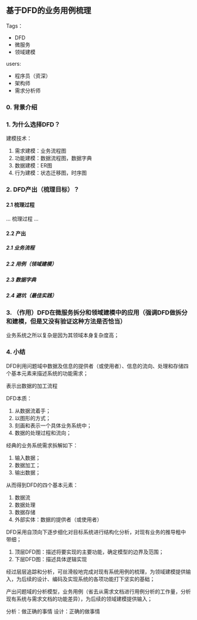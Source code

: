 ## 基于DFD的业务用例梳理

Tags：

- DFD
- 微服务
- 领域建模

users:

- 程序员（资深）
- 架构师
- 需求分析师

### 0. 背景介绍

### 1. 为什么选择DFD？

建模技术：

1. 需求建模：业务流程图
2. 功能建模：数据流程图，数据字典
3. 数据建模：ER图
4. 行为建模：状态迁移图，时序图


### 2. DFD产出（梳理目标）？

#### 2.1 梳理过程

...
梳理过程
...

#### 2.2 产出

##### 2.1 业务流程

##### 2.2 用例（领域建模）

##### 2.3 数据字典

##### 2.4 避坑（最佳实践）


### 3. （作用）DFD在微服务拆分和领域建模中的应用（强调DFD做拆分和建模，但是又没有验证这种方法是否恰当）

业务系统之所以复杂是因为其领域本身复杂度高；

### 4. 小结




DFD利用问题域中数据及信息的提供者（或使用者）、信息的流向、处理和存储四个基本元素来描述系统的功能需求；

表示出数据的加工流程

DFD本质：

1. 从数据流着手；
2. 以图形的方式；
3. 刻画和表示一个具体业务系统中；
4. 数据的处理过程和流向；

经典的业务系统需求拆解如下：

1. 输入数据；
2. 数据加工；
3. 输出数据；

从而得到DFD的四个基本元素：

1. 数据流
2. 数据处理
3. 数据存储
4. 外部实体：数据的提供者（或使用者）

DFD采用自顶向下逐步细化对目标系统进行结构化分析，对现有业务的推导粗中带细；

1. 顶层DFD图：描述将要实现的主要功能，确定模型的边界及范围；
2. 下层DFD图：描述具体逻辑实现

经过层层追踪和分析，可丝滑般地完成对现有系统用例的梳理，为领域建模提供输入，为后续的设计、编码及实现系统的各项功能打下坚实的基础；

产出问题域的分析模型，业务用例（省去从需求文档进行用例分析的工作量，分析现有系统与需求文档的功能差异），为后续的领域建模提供输入；

分析：做正确的事情
设计：正确的做事情